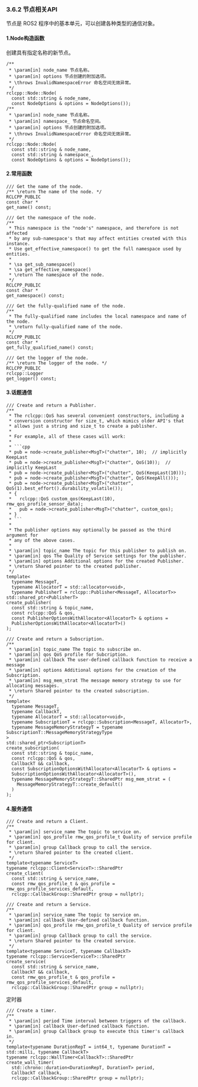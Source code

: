 ### 3.6.2 节点相关API

节点是 ROS2 程序中的基本单元，可以创建各种类型的通信对象。

#### 1.Node构造函数

创建具有指定名称的新节点。

```
/**
 * \param[in] node_name 节点名称。
 * \param[in] options 节点创建的附加选项。
 * \throws InvalidNamespaceError 命名空间无效异常。
 */
rclcpp::Node::Node(
  const std::string & node_name,
  const NodeOptions & options = NodeOptions());
/**
 * \param[in] node_name 节点名称。
 * \param[in] namespace_ 节点命名空间。
 * \param[in] options 节点创建的附加选项。
 * \throws InvalidNamespaceError 命名空间无效异常。
 */
rclcpp::Node::Node(
  const std::string & node_name,
  const std::string & namespace_,
  const NodeOptions & options = NodeOptions());
```

#### 2.常用函数

```
/// Get the name of the node.
/** \return The name of the node. */
RCLCPP_PUBLIC
const char *
get_name() const;

/// Get the namespace of the node.
/**
 * This namespace is the "node's" namespace, and therefore is not affected
 * by any sub-namespace's that may affect entities created with this instance.
 * Use get_effective_namespace() to get the full namespace used by entities.
 *
 * \sa get_sub_namespace()
 * \sa get_effective_namespace()
 * \return The namespace of the node.
 */
RCLCPP_PUBLIC
const char *
get_namespace() const;

/// Get the fully-qualified name of the node.
/**
 * The fully-qualified name includes the local namespace and name of the node.
 * \return fully-qualified name of the node.
 */
RCLCPP_PUBLIC
const char *
get_fully_qualified_name() const;

/// Get the logger of the node.
/** \return The logger of the node. */
RCLCPP_PUBLIC
rclcpp::Logger
get_logger() const;
```

#### 3.话题通信

    /// Create and return a Publisher.
    /**
     * The rclcpp::QoS has several convenient constructors, including a
     * conversion constructor for size_t, which mimics older API's that
     * allows just a string and size_t to create a publisher.
     *
     * For example, all of these cases will work:
     *
     * ```cpp
     * pub = node->create_publisher<MsgT>("chatter", 10);  // implicitly KeepLast
     * pub = node->create_publisher<MsgT>("chatter", QoS(10));  // implicitly KeepLast
     * pub = node->create_publisher<MsgT>("chatter", QoS(KeepLast(10)));
     * pub = node->create_publisher<MsgT>("chatter", QoS(KeepAll()));
     * pub = node->create_publisher<MsgT>("chatter", QoS(1).best_effort().durability_volatile());
     * {
     *   rclcpp::QoS custom_qos(KeepLast(10), rmw_qos_profile_sensor_data);
     *   pub = node->create_publisher<MsgT>("chatter", custom_qos);
     * }
     * ```
     *
     * The publisher options may optionally be passed as the third argument for
     * any of the above cases.
     *
     * \param[in] topic_name The topic for this publisher to publish on.
     * \param[in] qos The Quality of Service settings for the publisher.
     * \param[in] options Additional options for the created Publisher.
     * \return Shared pointer to the created publisher.
     */
    template<
      typename MessageT,
      typename AllocatorT = std::allocator<void>,
      typename PublisherT = rclcpp::Publisher<MessageT, AllocatorT>>
    std::shared_ptr<PublisherT>
    create_publisher(
      const std::string & topic_name,
      const rclcpp::QoS & qos,
      const PublisherOptionsWithAllocator<AllocatorT> & options =
      PublisherOptionsWithAllocator<AllocatorT>()
    );

    /// Create and return a Subscription.
    /**
     * \param[in] topic_name The topic to subscribe on.
     * \param[in] qos QoS profile for Subcription.
     * \param[in] callback The user-defined callback function to receive a message
     * \param[in] options Additional options for the creation of the Subscription.
     * \param[in] msg_mem_strat The message memory strategy to use for allocating messages.
     * \return Shared pointer to the created subscription.
     */
    template<
      typename MessageT,
      typename CallbackT,
      typename AllocatorT = std::allocator<void>,
      typename SubscriptionT = rclcpp::Subscription<MessageT, AllocatorT>,
      typename MessageMemoryStrategyT = typename SubscriptionT::MessageMemoryStrategyType
    >
    std::shared_ptr<SubscriptionT>
    create_subscription(
      const std::string & topic_name,
      const rclcpp::QoS & qos,
      CallbackT && callback,
      const SubscriptionOptionsWithAllocator<AllocatorT> & options =
      SubscriptionOptionsWithAllocator<AllocatorT>(),
      typename MessageMemoryStrategyT::SharedPtr msg_mem_strat = (
        MessageMemoryStrategyT::create_default()
      )
    );

#### 4.服务通信

```
/// Create and return a Client.
/**
 * \param[in] service_name The topic to service on.
 * \param[in] qos_profile rmw_qos_profile_t Quality of service profile for client.
 * \param[in] group Callback group to call the service.
 * \return Shared pointer to the created client.
 */
template<typename ServiceT>
typename rclcpp::Client<ServiceT>::SharedPtr
create_client(
  const std::string & service_name,
  const rmw_qos_profile_t & qos_profile = rmw_qos_profile_services_default,
  rclcpp::CallbackGroup::SharedPtr group = nullptr);

/// Create and return a Service.
/**
 * \param[in] service_name The topic to service on.
 * \param[in] callback User-defined callback function.
 * \param[in] qos_profile rmw_qos_profile_t Quality of service profile for client.
 * \param[in] group Callback group to call the service.
 * \return Shared pointer to the created service.
 */
template<typename ServiceT, typename CallbackT>
typename rclcpp::Service<ServiceT>::SharedPtr
create_service(
  const std::string & service_name,
  CallbackT && callback,
  const rmw_qos_profile_t & qos_profile = rmw_qos_profile_services_default,
  rclcpp::CallbackGroup::SharedPtr group = nullptr);
```

定时器

```
/// Create a timer.
/**
 * \param[in] period Time interval between triggers of the callback.
 * \param[in] callback User-defined callback function.
 * \param[in] group Callback group to execute this timer's callback in.
 */
template<typename DurationRepT = int64_t, typename DurationT = std::milli, typename CallbackT>
typename rclcpp::WallTimer<CallbackT>::SharedPtr
create_wall_timer(
  std::chrono::duration<DurationRepT, DurationT> period,
  CallbackT callback,
  rclcpp::CallbackGroup::SharedPtr group = nullptr);
```



